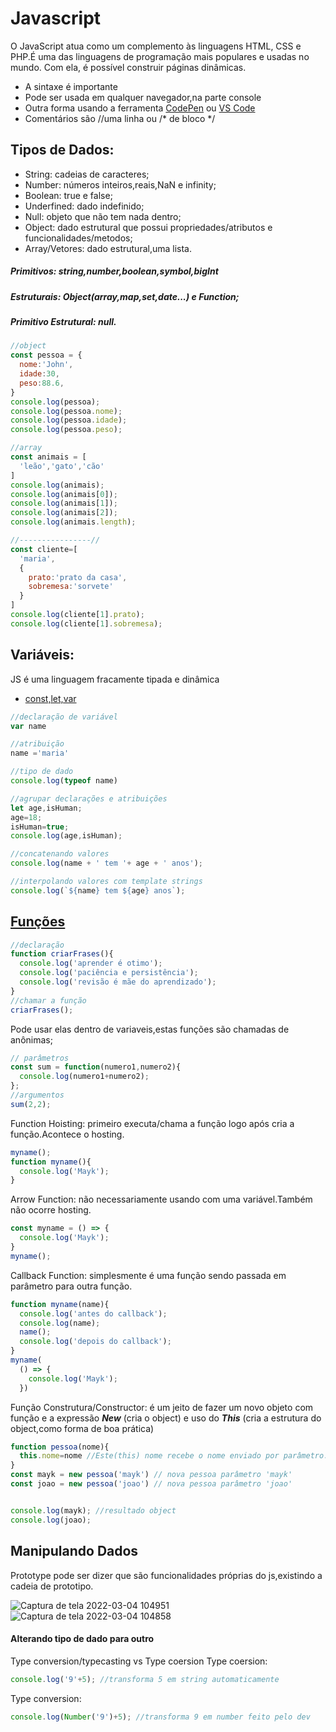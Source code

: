 # Javascript
O JavaScript atua como um complemento às linguagens HTML, CSS e PHP.É uma das linguagens de programação mais populares e usadas no mundo. Com ela, é possível construir páginas dinâmicas.

- A sintaxe é importante
- Pode ser usada em qualquer navegador,na parte console
- Outra forma usando a ferramenta [CodePen](https://codepen.io/) ou [VS Code](https://code.visualstudio.com/download)
- Comentários são //uma linha ou /* de bloco */

## Tipos de Dados:
- String: cadeias de caracteres;
- Number: números inteiros,reais,NaN e infinity;
- Boolean: true e false;
- Underfined: dado indefinido;
- Null: objeto que não tem nada dentro;
- Object: dado estrutural que possui propriedades/atributos e funcionalidades/metodos;
- Array/Vetores: dado estrutural,uma lista.
##### Primitivos: string,number,boolean,symbol,bigInt
##### Estruturais: Object(array,map,set,date...) e Function;
##### Primitivo Estrutural: null.
~~~javascript
//object
const pessoa = {
  nome:'John',
  idade:30,
  peso:88.6,
}
console.log(pessoa);
console.log(pessoa.nome);
console.log(pessoa.idade);
console.log(pessoa.peso);

//array
const animais = [
  'leão','gato','cão'
]
console.log(animais);
console.log(animais[0]);
console.log(animais[1]);
console.log(animais[2]);
console.log(animais.length);

//----------------//
const cliente=[
  'maria',
  {
    prato:'prato da casa',
    sobremesa:'sorvete'
  }
]
console.log(cliente[1].prato);
console.log(cliente[1].sobremesa);
~~~

## Variáveis: 
JS é uma linguagem fracamente tipada e dinâmica
* [const,let,var](https://github.com/denise-rodrig/javascript/blob/main/let%2Cvar%2Cconst.js)

~~~javascript 
//declaração de variável
var name

//atribuição
name ='maria'

//tipo de dado
console.log(typeof name)

//agrupar declarações e atribuições
let age,isHuman;
age=18;
isHuman=true;
console.log(age,isHuman);

//concatenando valores
console.log(name + ' tem '+ age + ' anos');

//interpolando valores com template strings
console.log(`${name} tem ${age} anos`);
~~~
## [Funções](https://github.com/denise-rodrig/javascript/blob/main/funcoes.js)
~~~javascript
//declaração
function criarFrases(){
  console.log('aprender é otimo');
  console.log('paciência e persistência');
  console.log('revisão é mãe do aprendizado');
}
//chamar a função
criarFrases();
~~~
Pode usar elas dentro de variaveis,estas funções são chamadas de anônimas;
~~~javascript
// parâmetros
const sum = function(numero1,numero2){
  console.log(numero1+numero2);
};
//argumentos
sum(2,2);
~~~
Function Hoisting: primeiro executa/chama a função logo após cria a função.Acontece o hosting.
~~~javascript
myname();
function myname(){
  console.log('Mayk');
}
~~~
Arrow Function: não necessariamente usando com uma variável.Também não ocorre hosting.
~~~javascript
const myname = () => {
  console.log('Mayk');
}
myname();
~~~
Callback Function: simplesmente é uma função sendo passada em parâmetro para outra função.
~~~javascript
function myname(name){
  console.log('antes do callback');
  console.log(name);
  name();
  console.log('depois do callback');
}
myname(
  () => {
    console.log('Mayk');
  })
~~~
Função Construtura/Constructor: é um jeito de fazer um novo objeto com função e a expressão ***New*** (cria o object) e uso do ***This*** (cria a estrutura do object,como forma de boa prática)
~~~javascript
function pessoa(nome){
  this.nome=nome //Este(this) nome recebe o nome enviado por parâmetro.
}
const mayk = new pessoa('mayk') // nova pessoa parâmetro 'mayk'
const joao = new pessoa('joao') // nova pessoa parâmetro 'joao'


console.log(mayk); //resultado object
console.log(joao);
~~~
## Manipulando Dados
Prototype pode ser dizer que são funcionalidades próprias do js,existindo a cadeia de prototipo.

![Captura de tela 2022-03-04 104951](https://user-images.githubusercontent.com/80164486/156775116-4f9469d5-8c94-49ff-9896-3bd6f2c8ad8b.png)
![Captura de tela 2022-03-04 104858](https://user-images.githubusercontent.com/80164486/156775122-8beb2761-30f7-44e1-b2fc-93d5505c6d6a.png)

#### Alterando tipo de dado para outro
Type conversion/typecasting vs Type coersion
Type coersion:
~~~javascript
console.log('9'+5); //transforma 5 em string automaticamente
~~~
Type conversion:
~~~javascript
console.log(Number('9')+5); //transforma 9 em number feito pelo dev
~~~

